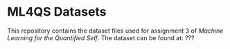 # ML4QS Datasets

This repository contains the dataset files used for assignment 3 of _Machine Learning for the Quantified Self_. The dataset can be found at: ???
